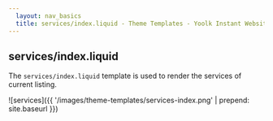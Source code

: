 ```yaml
---
  layout: nav_basics
  title: services/index.liquid - Theme Templates - Yoolk Instant Website Themes
---
```


<h2 class="section-title">services/index.liquid</h2>

The `services/index.liquid` template is used to render the services of current listing.

![services]({{ '/images/theme-templates/services-index.png' | prepend: site.baseurl }})

